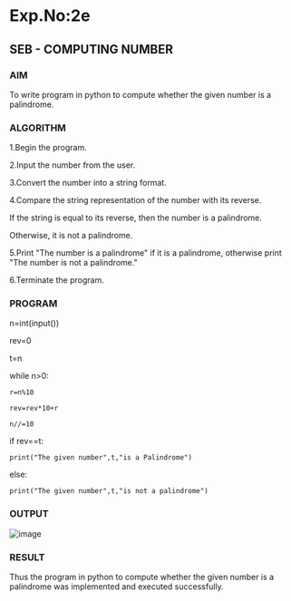 # Exp.No:2e  
## SEB - COMPUTING NUMBER



### AIM  
To write program in python to compute whether the given number is a palindrome.



### ALGORITHM
 
1.Begin the program.

2.Input the number from the user.

3.Convert the number into a string format.

4.Compare the string representation of the number with its reverse.

If the string is equal to its reverse, then the number is a palindrome.

Otherwise, it is not a palindrome.

5.Print "The number is a palindrome" if it is a palindrome, otherwise print "The number is not a palindrome."

6.Terminate the program.


### PROGRAM

n=int(input())

rev=0

t=n

while n>0:

    r=n%10
    
    rev=rev*10+r
    
    n//=10
    
if rev==t:

    print("The given number",t,"is a Palindrome")
    
else:

    print("The given number",t,"is not a palindrome")
        

### OUTPUT
![image](https://github.com/user-attachments/assets/a59ccfa3-ee07-4249-8e1c-d14e88007575)


### RESULT

 Thus the program in python to compute whether the given number is a palindrome was implemented and executed successfully.
